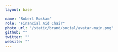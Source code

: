 ```yaml
---
layout: base

name: "Robert Roskam"
role: "Financial Aid Chair"
photo_url: "/static/brand/social/avatar-main.png"
github: ""
twitter: ""
website: ""
---
```

